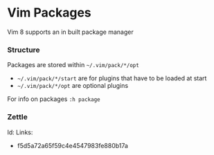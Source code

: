 # Vim Packages

Vim 8 supports an in built package manager

### Structure

Packages are stored within `~/.vim/pack/*/opt`

- `~/.vim/pack/*/start` are for plugins that have to be loaded at start
- `~/.vim/pack/*/opt` are optional plugins

For info on packages `:h package`

### Zettle

Id:
Links:
- f5d5a72a65f59c4e4547983fe880b17a
